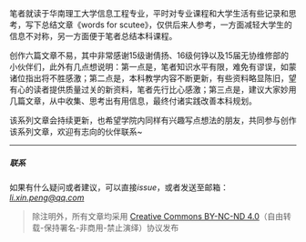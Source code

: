 笔者就读于华南理工大学信息工程专业，平时对专业课程和大学生活有些记录和思考，写下总结文章《words for scutee》，仅供后来人参考，一方面减轻大学生的信息不对称，另一方面便于笔者总结本科课程。

创作六篇文章不易，其中非常感谢15级谢倩扬、16级何铮以及15届无协维修部的小伙伴们，此外有几点想说明：第一点是，笔者知识水平有限，难免有谬误，如蒙诸位指出将不胜感激；第二点是，本科教学内容不断更新，有些资料略显陈旧，望有心的读者提供质量过关的新资料，笔者先行比心感激；第三点是，建议大家妙用几篇文章，从中收集、思考出有用信息，最终付诸实践改善本科规划。

该系列文章会持续更新，也希望学院内同样有兴趣写点想法的朋友，共同参与创作该系列文章，欢迎有志向的伙伴联系~


------------
##### 联系
如果有什么疑问或者建议，可以直接*issue*，或者发送至邮箱：*li.xin.peng@qq.com*

> 除注明外，所有文章均采用 [Creative Commons BY-NC-ND 4.0](https://creativecommons.org/licenses/by-nc-nd/4.0/deed.zh)（自由转载-保持署名-非商用-禁止演绎）协议发布
